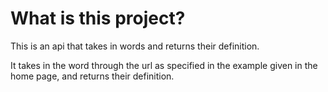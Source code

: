 # What is this project?
This is an api that takes in words and returns their definition.

It takes in the word through the url as specified in the example given in the home
page, and returns their definition.